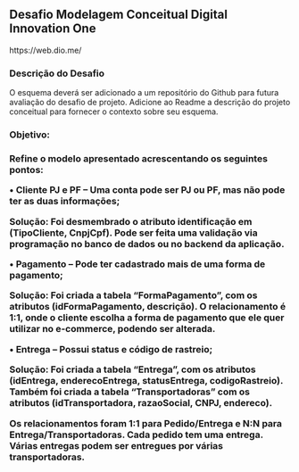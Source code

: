 <h2>Desafio Modelagem Conceitual Digital Innovation One </h2>

<p>https://web.dio.me/</p>


<h3>Descrição do Desafio</h3>

<p>O esquema deverá ser adicionado a um repositório do Github para futura avaliação do desafio de projeto. Adicione ao Readme a descrição do projeto conceitual para 
  fornecer o contexto sobre seu esquema.</P>

<h3>Objetivo:<h3>
  <p>Refine o modelo apresentado acrescentando os seguintes pontos:</p>
 <p> <strong>•	Cliente PJ e PF –</strong> Uma conta pode ser PJ ou PF, mas não pode ter as duas informações;</p>
<p>Solução: Foi desmembrado o atributo identificação em (TipoCliente, CnpjCpf). Pode ser feita uma validação via programação no banco de dados ou no backend da aplicação.</p>
<p>•	Pagamento – Pode ter cadastrado mais de uma forma de pagamento;</p>
<p>Solução: Foi criada a tabela “FormaPagamento”, com os atributos (idFormaPagamento, descrição). 
O relacionamento é 1:1, onde o cliente escolha a forma de pagamento que ele quer utilizar no e-commerce, podendo ser alterada.</p>
<p>•	Entrega – Possui status e código de rastreio;</p>
<p>Solução: Foi criada a tabela “Entrega”, com os atributos (idEntrega, enderecoEntrega, statusEntrega, codigoRastreio). Também foi criada a tabela “Transportadoras” com os atributos (idTransportadora, razaoSocial, CNPJ, endereco).</p>
<p>Os relacionamentos foram 1:1 para Pedido/Entrega e N:N para Entrega/Transportadoras. Cada pedido tem uma entrega. Várias entregas podem ser entregues por várias transportadoras.</p>

